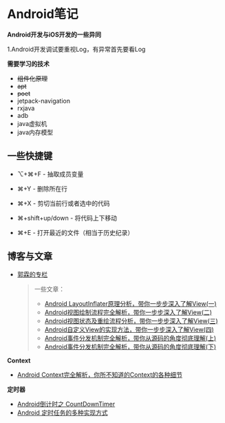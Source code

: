 # Android笔记

**Android开发与iOS开发的一些异同**

1.Android开发调试要重视Log，有异常首先要看Log





**需要学习的技术**

+ ~~组件化原理~~
+ ~~apt~~
+ ~~poet~~
+ jetpack-navigation
+ rxjava
+ adb
+ java虚拟机
+ java内存模型

## 一些快捷键

+ ⌥+⌘+F - 抽取成员变量

+ ⌘+Y - 删除所在行

+ ⌘+X - 剪切当前行或者选中的代码

+ ⌘+shift+up/down - 将代码上下移动

+ ⌘+E - 打开最近的文件（相当于历史纪录）

   

  

## 博客与文章

+ [郭霖的专栏](https://guolin.blog.csdn.net/)

  > 一些文章：
  >
  > + [Android LayoutInflater原理分析，带你一步步深入了解View(一)](https://blog.csdn.net/guolin_blog/article/details/12921889)
  > + [Android视图绘制流程完全解析，带你一步步深入了解View(二)](https://blog.csdn.net/guolin_blog/article/details/16330267)
  > + [Android视图状态及重绘流程分析，带你一步步深入了解View(三)](https://blog.csdn.net/guolin_blog/article/details/17045157)
  > + [Android自定义View的实现方法，带你一步步深入了解View(四)](https://blog.csdn.net/guolin_blog/article/details/17357967)
  > + [Android事件分发机制完全解析，带你从源码的角度彻底理解(上)](https://blog.csdn.net/guolin_blog/article/details/9097463)
  > + [Android事件分发机制完全解析，带你从源码的角度彻底理解(下)](https://blog.csdn.net/guolin_blog/article/details/9153747)

**Context**

+ [Android Context完全解析，你所不知道的Context的各种细节](https://blog.csdn.net/guolin_blog/article/details/47028975)

**定时器**

+ [Android倒计时之 CountDownTimer](https://www.jianshu.com/p/3c10432a4726)
+ [Android 定时任务的多种实现方式](https://blog.csdn.net/u014492609/article/details/51475254)

